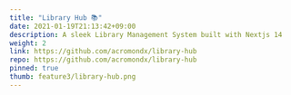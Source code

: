 ```yaml
---
title: "Library Hub 📚"
date: 2021-01-19T21:13:42+09:00
description: A sleek Library Management System built with Nextjs 14
weight: 2
link: https://github.com/acromondx/library-hub
repo: https://github.com/acromondx/library-hub
pinned: true
thumb: feature3/library-hub.png
---
```

